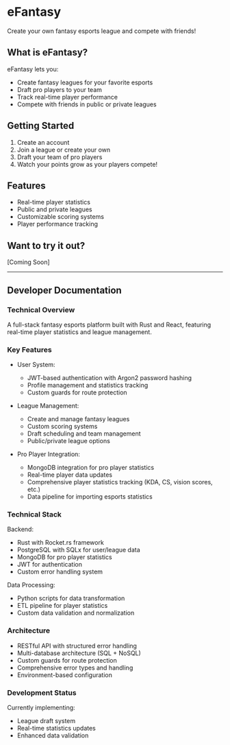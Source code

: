 # eFantasy
Create your own fantasy esports league and compete with friends!

## What is eFantasy?
eFantasy lets you:
- Create fantasy leagues for your favorite esports
- Draft pro players to your team
- Track real-time player performance
- Compete with friends in public or private leagues

## Getting Started
1. Create an account
2. Join a league or create your own
3. Draft your team of pro players
4. Watch your points grow as your players compete!

## Features
- Real-time player statistics
- Public and private leagues
- Customizable scoring systems
- Player performance tracking

## Want to try it out?
[Coming Soon]

---

## Developer Documentation

### Technical Overview
A full-stack fantasy esports platform built with Rust and React, featuring real-time player statistics and league management.

### Key Features
- User System:
  * JWT-based authentication with Argon2 password hashing
  * Profile management and statistics tracking
  * Custom guards for route protection

- League Management:
  * Create and manage fantasy leagues
  * Custom scoring systems
  * Draft scheduling and team management
  * Public/private league options

- Pro Player Integration:
  * MongoDB integration for pro player statistics
  * Real-time player data updates
  * Comprehensive player statistics tracking (KDA, CS, vision scores, etc.)
  * Data pipeline for importing esports statistics

### Technical Stack
Backend:
- Rust with Rocket.rs framework
- PostgreSQL with SQLx for user/league data
- MongoDB for pro player statistics
- JWT for authentication
- Custom error handling system

Data Processing:
- Python scripts for data transformation
- ETL pipeline for player statistics
- Custom data validation and normalization

### Architecture
- RESTful API with structured error handling
- Multi-database architecture (SQL + NoSQL)
- Custom guards for route protection
- Comprehensive error types and handling
- Environment-based configuration

### Development Status
Currently implementing:
- League draft system
- Real-time statistics updates
- Enhanced data validation